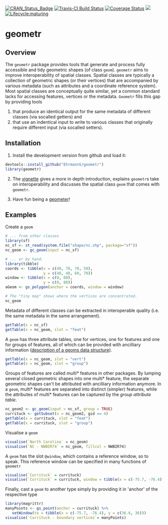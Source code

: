 [![CRAN_Status_Badge](http://www.r-pkg.org/badges/version/geometr)](https://cran.r-project.org/package=geometr)
[![Travis-CI Build Status](https://travis-ci.org/EhrmannS/geometr.svg?branch=master)](https://travis-ci.org/EhrmannS/geometr)
[![Coverage Status](https://img.shields.io/codecov/c/github/EhrmannS/geometr/master.svg)](https://codecov.io/github/EhrmannS/geometr?branch=master)
[![](http://cranlogs.r-pkg.org/badges/grand-total/geometr)](https://cran.rstudio.com/web/packages/geometr/index.html)
[![Lifecycle:maturing](https://img.shields.io/badge/lifecycle-maturing-blue.svg)](https://www.tidyverse.org/lifecycle/#maturing)

# geometr

## Overview

The `geometr` package provides tools that generate and process fully accessible and tidy geometric shapes (of class `geom`).
`geometr` aims to improve interoperability of spatial classes. Spatial classes are typically a collection of geometric shapes (or their vertices) that are accompanied by various metadata (such as attributes and a coordinate reference system). Most spatial classes are conceptually quite similar, yet a common standard lacks for accessing features, vertices or the metadata. `Geometr` fills this gap by providing tools

  1) that produce an identical output for the same metadata of different classes (via socalled getters) and 
  2) that use an indentical input to write to various classes that originally require different input (via socalled setters).


## Installation

1) Install the development version from github and load it:

``` r
devtools::install_github("EhrmannS/geometr")
library(geometr)
```

2) The [vignette](articles/geometr.html) gives a more in depth introduction, explains `geometr`s take on interoperability and discusses the spatial class `geom` that comes with `geometr`.

3) Have fun being a [geometer](https://en.wikipedia.org/wiki/List_of_geometers)!


## Examples

Create a `geom`

``` r
# ... from other classes
library(sf)
nc_sf <- st_read(system.file("shape/nc.shp", package="sf"))
nc_geom <- gc_geom(input = nc_sf)

# ... or by hand.
library(tibble)
coords <- tibble(x = c(40, 70, 70, 50),
                 y = c(40, 40, 60, 70))
window <- tibble(x = c(0, 80),
                 y = c(0, 80))
aGeom <- gs_polygon(anchor = coords, window = window)

# The "tiny map" shows where the vertices are concentrated.
nc_geom
```

Metadata of different classes can be extracted in interoperable quality (i.e. the same metadata in the same arrangement).

``` r
getTable(x = nc_sf)
getTable(x = nc_geom, slot = "feat")
```

A `geom` has three attribute tables, one for vertices, one for features and one for groups of features, all of which can be provided with ancilliary information ([description of a geoms data structure](articles/geometr.html#the-class-geom)).

``` r
getTable(x = nc_geom, slot = "vert")
getTable(x = nc_geom, slot = "group")
```

Groups of features are called *multi\** features in other packages. By lumping several closed geometric shapes into one multi\* feature, the separate geometric shapes can't be attributed with ancilliary information anymore. In a `geom`, multi\* features are separated into distinct (simpler) features, while the attributes of multi\* features can be captured by the *group attribute table*.

``` r
nc_geom2 <- gc_geom(input = nc_sf, group = TRUE)
currituck <- getSubset(x = nc_geom2, gid == 4)
getTable(x = currituck, slot = "feat")
getTable(x = currituck, slot = "group")
```

Visualise a `geom` 

``` r
visualise(`North Carolina` = nc_geom)
visualise(`NC - NWBIR74` = nc_geom, fillcol = NWBIR74)
```

A `geom` has the slot `@window`, which contains a reference window, so to speak. This reference window can be specified in many functions of `geometr`

``` r
visualise(`Currituck` = currituck)
visualise(`Currituck` = currituck, window = tibble(x = c(-75.7, -76.4), y = c(36.6, 36)))
```

Finally, cast a `geom` to another type simply by providing it in 'anchor' of the respective type

``` r
library(magrittr)
manyPoints <- gs_point(anchor = currituck) %>% 
   setWindow(to = tibble(x = c(-75.7, -76.4), y = c(36.6, 36)))
visualise(`Currituck - boundary vertices`= manyPoints)
```






